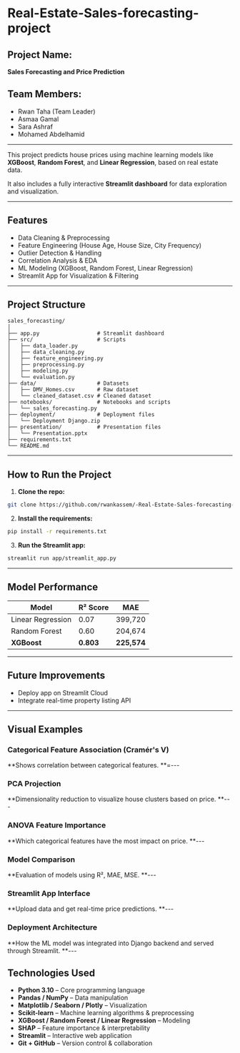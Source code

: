 #  Real-Estate-Sales-forecasting-project

##  Project Name: 
**Sales Forecasting and Price Prediction**

## Team Members:
- Rwan Taha (Team Leader)
- Asmaa Gamal
- Sara Ashraf
- Mohamed Abdelhamid

---

This project predicts house prices using machine learning models like **XGBoost**, **Random Forest**, and **Linear Regression**, based on real estate data.

It also includes a fully interactive **Streamlit dashboard** for data exploration and visualization.

---

##  Features
- Data Cleaning & Preprocessing
- Feature Engineering (House Age, House Size, City Frequency)
- Outlier Detection & Handling
- Correlation Analysis & EDA
- ML Modeling (XGBoost, Random Forest, Linear Regression)
- Streamlit App for Visualization & Filtering

---

##  Project Structure
```
sales_forecasting/
│
├── app.py                  # Streamlit dashboard
├── src/                    # Scripts
│   ├── data_loader.py
│   ├── data_cleaning.py
│   ├── feature_engineering.py
│   ├── preprocessing.py
│   ├── modeling.py
│   └── evaluation.py
├── data/                   # Datasets
│   ├── DMV_Homes.csv       # Raw dataset
│   └── cleaned_dataset.csv # Cleaned dataset
├── notebooks/              # Notebooks and scripts
│   └── sales_forecasting.py
├── deployment/             # Deployment files
│   └── Deployment Django.zip
├── presentation/           # Presentation files
│   └── Presentation.pptx
├── requirements.txt
└── README.md

```

---

##  How to Run the Project

1. **Clone the repo:**
```bash
git clone https://github.com/rwankassem/-Real-Estate-Sales-forecasting-project.git
```

2. **Install the requirements:**
```bash
pip install -r requirements.txt
```

3. **Run the Streamlit app:**
```bash
streamlit run app/streamlit_app.py
```

---

## Model Performance
| Model              | R² Score | MAE        |
|-------------------|----------|------------|
| Linear Regression | 0.07     | 399,720    |
| Random Forest     | 0.60     | 204,674    |
| **XGBoost**       | **0.803** | **225,574** |

---

##  Future Improvements
- Deploy app on Streamlit Cloud
- Integrate real-time property listing API

---

##  Visual Examples 

### Categorical Feature Association (Cramér's V)
**Shows correlation between categorical features.
**=---

###  PCA Projection
**Dimensionality reduction to visualize house clusters based on price.
**---

###  ANOVA Feature Importance
**Which categorical features have the most impact on price.
**---

###  Model Comparison
**Evaluation of models using R², MAE, MSE.
**---

### Streamlit App Interface
**Upload data and get real-time price predictions.
**---

###  Deployment Architecture
**How the ML model was integrated into Django backend and served through Streamlit.
**---

##  Technologies Used

- **Python 3.10** – Core programming language
- **Pandas / NumPy** – Data manipulation
- **Matplotlib / Seaborn / Plotly** – Visualization
- **Scikit-learn** – Machine learning algorithms & preprocessing
- **XGBoost / Random Forest / Linear Regression** – Modeling
- **SHAP** – Feature importance & interpretability
- **Streamlit** – Interactive web application
- **Git + GitHub** – Version control & collaboration
